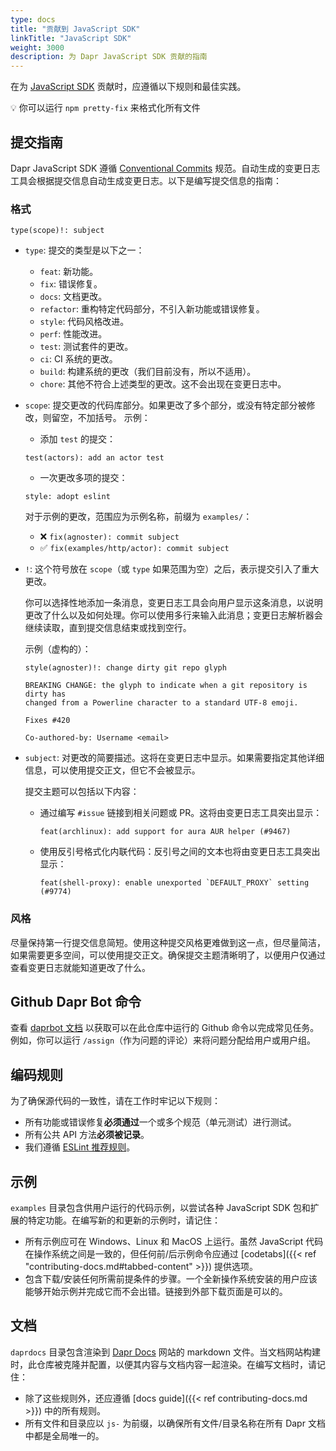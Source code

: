 ```yaml
---
type: docs
title: "贡献到 JavaScript SDK"
linkTitle: "JavaScript SDK"
weight: 3000
description: 为 Dapr JavaScript SDK 贡献的指南
---
```


在为 [JavaScript SDK](https://github.com/dapr/js-sdk) 贡献时，应遵循以下规则和最佳实践。

💡 你可以运行 `npm pretty-fix` 来格式化所有文件

## 提交指南

Dapr JavaScript SDK 遵循 [Conventional Commits](https://www.conventionalcommits.org/en/v1.0.0/) 规范。自动生成的变更日志工具会根据提交信息自动生成变更日志。以下是编写提交信息的指南：

### 格式

```
type(scope)!: subject
```

- `type`: 提交的类型是以下之一：

  - `feat`: 新功能。
  - `fix`: 错误修复。
  - `docs`: 文档更改。
  - `refactor`: 重构特定代码部分，不引入新功能或错误修复。
  - `style`: 代码风格改进。
  - `perf`: 性能改进。
  - `test`: 测试套件的更改。
  - `ci`: CI 系统的更改。
  - `build`: 构建系统的更改（我们目前没有，所以不适用）。
  - `chore`: 其他不符合上述类型的更改。这不会出现在变更日志中。

- `scope`: 提交更改的代码库部分。如果更改了多个部分，或没有特定部分被修改，则留空，不加括号。
  示例：

  - 添加 `test` 的提交：

  ```
  test(actors): add an actor test
  ```

  - 一次更改多项的提交：

  ```
  style: adopt eslint
  ```

  对于示例的更改，范围应为示例名称，前缀为 `examples/`：

  - ❌ `fix(agnoster): commit subject`
  - ✅ `fix(examples/http/actor): commit subject`

- `!`: 这个符号放在 `scope`（或 `type` 如果范围为空）之后，表示提交引入了重大更改。

  你可以选择性地添加一条消息，变更日志工具会向用户显示这条消息，以说明更改了什么以及如何处理。你可以使用多行来输入此消息；变更日志解析器会继续读取，直到提交信息结束或找到空行。

  示例（虚构的）：

  ```
  style(agnoster)!: change dirty git repo glyph

  BREAKING CHANGE: the glyph to indicate when a git repository is dirty has
  changed from a Powerline character to a standard UTF-8 emoji.

  Fixes #420

  Co-authored-by: Username <email>
  ```

- `subject`: 对更改的简要描述。这将在变更日志中显示。如果需要指定其他详细信息，可以使用提交正文，但它不会被显示。

  提交主题可以包括以下内容：

  - 通过编写 `#issue` 链接到相关问题或 PR。这将由变更日志工具突出显示：

    ```
    feat(archlinux): add support for aura AUR helper (#9467)
    ```

  - 使用反引号格式化内联代码：反引号之间的文本也将由变更日志工具突出显示：
    ```
    feat(shell-proxy): enable unexported `DEFAULT_PROXY` setting (#9774)
    ```

### 风格

尽量保持第一行提交信息简短。使用这种提交风格更难做到这一点，但尽量简洁，如果需要更多空间，可以使用提交正文。确保提交主题清晰明了，以便用户仅通过查看变更日志就能知道更改了什么。

## Github Dapr Bot 命令

查看 [daprbot 文档](https://docs.dapr.io/contributing/daprbot/) 以获取可以在此仓库中运行的 Github 命令以完成常见任务。例如，你可以运行 `/assign`（作为问题的评论）来将问题分配给用户或用户组。

## 编码规则

为了确保源代码的一致性，请在工作时牢记以下规则：

- 所有功能或错误修复**必须通过**一个或多个规范（单元测试）进行测试。
- 所有公共 API 方法**必须被记录**。
- 我们遵循 [ESLint 推荐规则](https://eslint.org/docs/rules/)。

## 示例

`examples` 目录包含供用户运行的代码示例，以尝试各种 JavaScript SDK 包和扩展的特定功能。在编写新的和更新的示例时，请记住：

- 所有示例应可在 Windows、Linux 和 MacOS 上运行。虽然 JavaScript 代码在操作系统之间是一致的，但任何前/后示例命令应通过 [codetabs]({{< ref "contributing-docs.md#tabbed-content" >}}) 提供选项。
- 包含下载/安装任何所需前提条件的步骤。一个全新操作系统安装的用户应该能够开始示例并完成它而不会出错。链接到外部下载页面是可以的。

## 文档

`daprdocs` 目录包含渲染到 [Dapr Docs](https://docs.dapr.io) 网站的 markdown 文件。当文档网站构建时，此仓库被克隆并配置，以便其内容与文档内容一起渲染。在编写文档时，请记住：

- 除了这些规则外，还应遵循 [docs guide]({{< ref contributing-docs.md >}}) 中的所有规则。
- 所有文件和目录应以 `js-` 为前缀，以确保所有文件/目录名称在所有 Dapr 文档中都是全局唯一的。
